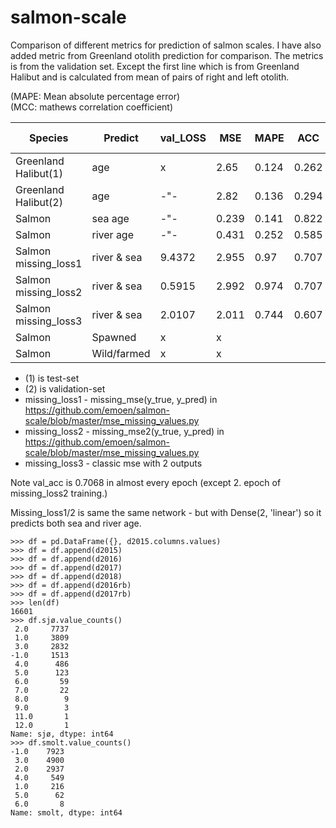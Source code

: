 # salmon-scale

Comparison of different metrics for prediction of salmon scales. I have also added metric from Greenland otolith prediction for comparison. The metrics is from the validation set. Except the first line which is from Greenland Halibut and is calculated from mean of pairs of right and left otolith.<br />

(MAPE: Mean absolute percentage error)<br />
(MCC: mathews correlation coefficient)<br />

| Species             | Predict    |val_LOSS| MSE  | MAPE | ACC | MCC |#trained |activation func|
| --------------------| -----------|--------|------|------|-----|-----|---------|----------------|
| Greenland Halibut(1)| age        | x      |2.65  |0.124 |0.262|x    |8875     | linear         |
| Greenland Halibut(2)| age        | -"-    |2.82  |0.136 |0.294|x    |8875     | linear         |
| Salmon              | sea age    | -"-    |0.239 |0.141 |0.822|x    |ca 9000  | linear         |
| Salmon              | river age  | -"-    |0.431 |0.252 |0.585|x    |6300     | linear         |
| Salmon missing_loss1| river & sea|9.4372  |2.955 |0.97  |0.707|x    |9073     | linear         |
| Salmon missing_loss2| river & sea|0.5915  |2.992 |0.974 |0.707|x    |9073     | linear         |
| Salmon missing_loss3| river & sea|2.0107  |2.011 |0.744 |0.607|x    |9073     | linear         |
| Salmon              | Spawned    |x       |x     |      |     | |
| Salmon              | Wild/farmed|x       |x     |      |     | |

* (1) is test-set <br/>
* (2) is validation-set <br/>
* missing_loss1 - missing_mse(y_true, y_pred) in https://github.com/emoen/salmon-scale/blob/master/mse_missing_values.py <br />
* missing_loss2 - missing_mse2(y_true, y_pred) in https://github.com/emoen/salmon-scale/blob/master/mse_missing_values.py <br />
* missing_loss3 - classic mse with 2 outputs <br />

Note val_acc is 0.7068 in almost every epoch (except 2. epoch of missing_loss2 training.) <br />

Missing_loss1/2 is same the same network - but with Dense(2, 'linear') so it predicts both sea and river age.
```
>>> df = pd.DataFrame({}, d2015.columns.values)
>>> df = df.append(d2015)
>>> df = df.append(d2016)
>>> df = df.append(d2017)
>>> df = df.append(d2018)
>>> df = df.append(d2016rb)
>>> df = df.append(d2017rb)
>>> len(df)
16601
>>> df.sjø.value_counts()
 2.0     7737
 1.0     3809
 3.0     2832
-1.0     1513
 4.0      486
 5.0      123
 6.0       59
 7.0       22
 8.0        9
 9.0        3
 11.0       1
 12.0       1
Name: sjø, dtype: int64
>>> df.smolt.value_counts()
-1.0    7923
 3.0    4900
 2.0    2937
 4.0     549
 1.0     216
 5.0      62
 6.0       8
Name: smolt, dtype: int64

```

